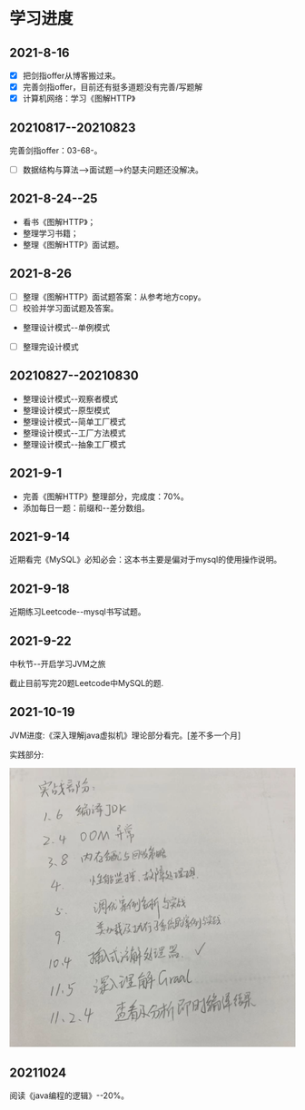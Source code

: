 # 学习进度

## 2021-8-16

* [x] 把剑指offer从博客搬过来。
* [x] 完善剑指offer，目前还有挺多道题没有完善/写题解
* [x] 计算机网络：学习《图解HTTP》

## 20210817--20210823

完善剑指offer：03-68-。

* [ ] 数据结构与算法-->面试题-->约瑟夫问题还没解决。

## 2021-8-24--25

* 看书《图解HTTP》；
* 整理学习书籍；
* 整理《图解HTTP》面试题。

## 2021-8-26

* [ ] 整理《图解HTTP》面试题答案：从参考地方copy。
* [ ] 校验并学习面试题及答案。

<!---->

* 整理设计模式--单例模式

<!---->

* [ ] 整理完设计模式

## 20210827--20210830

* 整理设计模式--观察者模式
* 整理设计模式--原型模式
* 整理设计模式--简单工厂模式
* 整理设计模式--工厂方法模式
* 整理设计模式--抽象工厂模式

## 2021-9-1

* 完善《图解HTTP》整理部分，完成度：70%。
* 添加每日一题：前缀和--差分数组。

## 2021-9-14

近期看完《MySQL》必知必会：这本书主要是偏对于mysql的使用操作说明。

## 2021-9-18

近期练习Leetcode--mysql书写试题。

## 2021-9-22

中秋节--开启学习JVM之旅

截止目前写完20题Leetcode中MySQL的题.

## 2021-10-19

JVM进度:《深入理解java虚拟机》理论部分看完。\[差不多一个月]

实践部分:

![](<../.gitbook/assets/image (37).png>)



## 20211024

阅读《java编程的逻辑》--20%。
